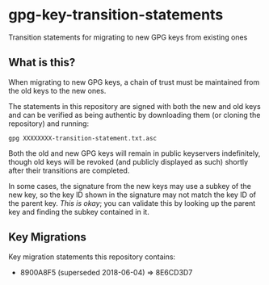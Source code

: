 # gpg-key-transition-statements
Transition statements for migrating to new GPG keys from existing ones

## What is this?
When migrating to new GPG keys, a chain of trust must be maintained from the old keys to the new ones.

The statements in this repository are signed with both the new and old keys and can be verified as being
authentic by downloading them (or cloning the repository) and running:

```gpg XXXXXXXX-transition-statement.txt.asc```
  
Both the old and new GPG keys will remain in public keyservers indefinitely, though old keys will
be revoked (and publicly displayed as such) shortly after their transitions are completed.

In some cases, the signature from the new keys may use a subkey of the new key, so the key ID shown
in the signature may not match the key ID of the parent key. *This is okay*; you can validate this
by looking up the parent key and finding the subkey contained in it.

## Key Migrations
Key migration statements this repository contains:

* 8900A8F5 (superseded 2018-06-04) => 8E6CD3D7
